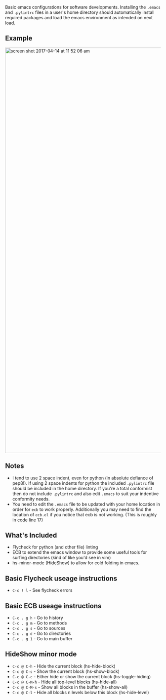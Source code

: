 Basic emacs configurations for software developments.  Installing the `.emacs` and `.pylintrc` files in a user's home directory should automatically install required packages and load the emacs environment as intended on next load.

## Example
<img width="1314" alt="screen shot 2017-04-14 at 11 52 06 am" src="https://cloud.githubusercontent.com/assets/6238872/25049742/e9c42db2-2108-11e7-88bb-d11808ffcea6.png">


## Notes
* I tend to use 2 space indent, even for python (in absolute defiance of pep8!).  If using 2 space indents for python the included `.pylintrc` file should be included in the home directory.  If you're a total conformist then do not include `.pylintrc` and also edit `.emacs` to suit your indentive conformity needs.
* You need to edit the `.emacs` file to be updated with your home location in order for `ecb` to work properly.  Additionally you may need to find the location of `ecb.el` if you notice that ecb is not working.  (This is roughly in code line 17)

## What's Included
* Flycheck for python (and other file) linting
* ECB to extend the emacs window to provide some useful tools for surfing directories (kind of like you'd see in vim)
* hs-minor-mode (HideShow) to allow for cold folding in emacs.

## Basic Flycheck useage instructions
* `C-c ! l` - See flycheck errors

## Basic ECB useage instructions
* `C-c . g h` - Go to history
* `C-c . g m` - Go to methods
* `C-c . g s` - Go to sources
* `C-c . g d` - Go to directories
* `C-c . g 1` - Go to main buffer

## HideShow minor mode
* `C-c @ C-h` - Hide the current block (hs-hide-block)
* `C-c @ C-s` - Show the current block (hs-show-block)
* `C-c @ C-c` - Either hide or show the current block (hs-toggle-hiding)
* `C-c @ C-M-h` - Hide all top-level blocks (hs-hide-all)
* `C-c @ C-M-s` - Show all blocks in the buffer (hs-show-all)
* `C-c @ C-l` - Hide all blocks n levels below this block (hs-hide-level)
